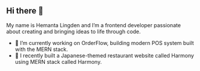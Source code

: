 ## Hi there 👋
My name is Hemanta Lingden and I’m a frontend developer passionate about creating and bringing ideas to life through code.
- 🔭 I’m currently working on OrderFlow,  building modern POS system built with the MERN stack.
- 🌱 I recently built a Japanese-themed restaurant website  called Harmony using MERN stack called Harmony.


<!--
**LingdenHem/lingdenhem** is a ✨ _special_ ✨ repository because its `README.md` (this file) appears on your GitHub profile.

Here are some ideas to get you started:

- 🔭 I’m currently working on ...
- 🌱 I’m currently learning ...
- 👯 I’m looking to collaborate on ...
- 🤔 I’m looking for help with ...
- 💬 Ask me about ...
- 📫 How to reach me: ...
- 😄 Pronouns: ...
- ⚡ Fun fact: ...
-->
